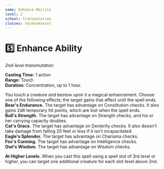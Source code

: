 ```yaml
---
name: Enhance Ability
level: 2
school: transmutation
classes: technomancer
---
```


# :five: Enhance Ability 
_2nd-level transmutation_ 

**Casting Time:** 1 action    
**Range:** Touch    
**Duration:** Concentration, up to 1 hour. 

You touch a creature and bestow upon it a magical enhancement. Choose one of the following effects; the target gains that effect until the spell ends.    
**Bear's Endurance.** The target has advantage on Constitution checks. It also gains 2d6 temporary hit points, which are lost when the spell ends.    
**Bull's Strength.** The target has advantage on Strength checks, and his or her carrying capacity doubles.    
**Cat's Grace.** The target has advantage on Dexterity checks. It also doesn't take damage from falling 20 feet or less if it isn't incapacitated.    
**Eagle's Splendor.** The target has advantage on Charisma checks.    
**Fox's Cunning.** The target has advantage on Intelligence checks.    
**Owl's Wisdom.** The target has advantage on Wisdom checks. 

**At Higher Levels.** When you cast this spell using a spell slot of 3rd level or higher, you can target one additional creature for each slot level above 2nd. 
